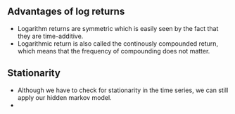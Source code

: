 ## Advantages of log returns
- Logarithm returns are symmetric which is easily seen by the fact that they are time-additive.  
- Logarithmic return is also called the continously compounded return, which means that the frequency of compounding does not matter. 

## Stationarity
- Although we have to check for stationarity in the time series, we can still apply our hidden markov model.  
- 